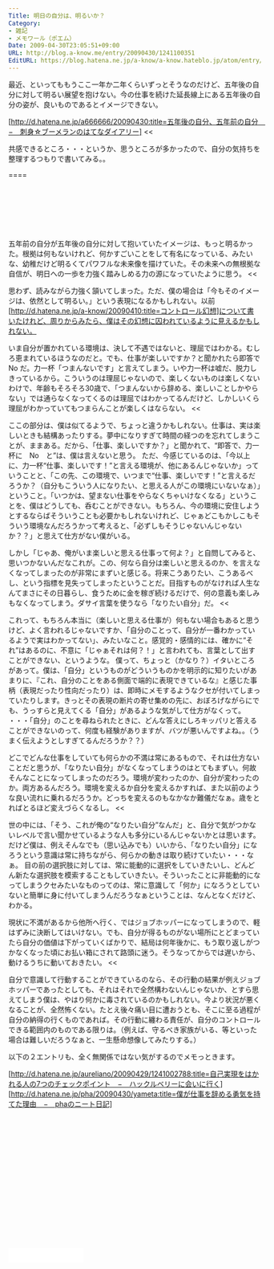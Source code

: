 ```yaml
---
Title: 明日の自分は、明るいか？
Category:
- 雑記
- メモワール（ポエム）
Date: 2009-04-30T23:05:51+09:00
URL: http://blog.a-know.me/entry/20090430/1241100351
EditURL: https://blog.hatena.ne.jp/a-know/a-know.hateblo.jp/atom/entry/12921228815727980097
---
```


>>
最近、といってももうここ一年か二年くらいずっとそうなのだけど、五年後の自分に対して明るい展望を抱けない。今の仕事を続けた延長線上にある五年後の自分の姿が、良いものであるとイメージできない。

[http://d.hatena.ne.jp/a666666/20090430:title=五年後の自分、五年前の自分　−　刺身☆ブーメランのはてなダイアリー]
<<

共感できるところ・・・というか、思うところが多かったので、自分の気持ちを整理するつもりで書いてみる。。

====

<script async src="//pagead2.googlesyndication.com/pagead/js/adsbygoogle.js"></script>
<!-- article-top -->
<ins class="adsbygoogle"
     style="display:inline-block;width:728px;height:90px"
     data-ad-client="ca-pub-3463034538369189"
     data-ad-slot="8367620130"></ins>
<script>
(adsbygoogle = window.adsbygoogle || []).push({});
</script>


>>
五年前の自分が五年後の自分に対して抱いていたイメージは、もっと明るかった。根拠は何もないけれど、何かすごいことをして有名になっている、みたいな、幼稚だけど明るくてパワフルな未来像を描けていた。その未来への無根拠な自信が、明日への一歩を力強く踏みしめる力の源になっていたように思う。
<<

思わず、読みながら力強く頷いてしまった。ただ、僕の場合は「今もそのイメージは、依然として明るい。」という表現になるかもしれない。以前[http://d.hatena.ne.jp/a-know/20090410:title=コントロール幻想]について書いたけれど、周りからみたら、僕はその幻想に囚われているように見えるかもしれない。


>>
いま自分が置かれている環境は、決して不遇ではないと、理屈ではわかる。むしろ恵まれているほうなのだと。でも、仕事が楽しいですか？と聞かれたら即答で No だ。力一杯「つまんないです」と言えてしまう。いや力一杯は嘘だ、脱力しきっているから。こういうのは理屈じゃないので、楽しくないものは楽しくないわけで、年齢もそろそろ30歳で、「つまんないから辞める、楽しいことしかやらない」では通らなくなってくるのは理屈ではわかってるんだけど、しかしいくら理屈がわかっていてもつまらんことが楽しくはならない。
<<

ここの部分は、僕は似てるようで、ちょっと違うかもしれない。仕事は、実は楽しいときも結構あったりする。夢中になりすぎて時間の経つのを忘れてしまうことが、ままある。だから、「仕事、楽しいですか？」と聞かれて、“即答で、力一杯に　No　と”は、僕は言えないと思う。
ただ、今感じているのは、「今以上に、力一杯“仕事、楽しいです！”と言える環境が、他にあるんじゃないか」っていうことと、「この先、この環境で、いつまで“仕事、楽しいです！”と言えるだろうか？（自分もこういう人になりたい、と思える人がこの環境にいないなぁ）」ということ。「いつかは、望まない仕事をやらなくちゃいけなくなる」ということを、僕はどうしても、呑むことができない。もちろん、今の環境に安住しようとするならばそういうことも必要かもしれないけれど、じゃぁどこもかしこもそういう環境なんだろうかって考えると、「必ずしもそうじゃないんじゃないか？？」と思えて仕方がない僕がいる。


>>
しかし「じゃあ、俺がいま楽しいと思える仕事って何よ？」と自問してみると、思いつかないんだなこれが。この、何なら自分は楽しいと思えるのか、を言えなくなってしまったのが非常にまずいと感じる。将来こうありたい、こうあるべし、という指標を見失ってしまったということだ。目指すものがなければ人生なんてまさにその日暮らし、食うために金を稼ぎ続けるだけで、何の意義も楽しみもなくなってしまう。ダサイ言葉を使うなら「なりたい自分」だ。
<<

これって、もちろん本当に（楽しいと思える仕事が）何もない場合もあると思うけど、よく言われるじゃないですか、「自分のことって、自分が一番わかっているようで実はわかってない」、みたいなこと。感覚的・感情的には、確かに“それ”はあるのに、不意に「じゃぁそれは何？！」と言われても、言葉として出すことができない、というような。
僕って、ちょっと（かなり？）イタいところがあって。僕は、「自分」というものがどういうものかを明示的に知りたいがあまりに、『これ、自分のことをある側面で端的に表現できているな』と感じた事柄（表現だったり性向だったり）は、即時にメモするようなクセが付いてしまっていたりします。きっとその表現の断片の寄せ集めの先に、おぼろげながらにでも、うっすらと見えてくる「自分」があるような気がして仕方がなくって。
・・・「自分」のことを尋ねられたときに、どんな答えにしろキッパリと答えることができないのって、何度も経験がありますが、バツが悪いんですよね。。（うまく伝えようとしすぎてるんだろうか？？）


>>
どこでどんな仕事をしていても何らかの不満は常にあるもので、それは仕方ないことだと思うが、「なりたい自分」がなくなってしまうのはとてもまずい。何故そんなことになってしまったのだろう。環境が変わったのか、自分が変わったのか。両方あるんだろう。環境を変えるか自分を変えるかすれば、また以前のような良い流れに乗れるだろうか。どっちを変えるのもなかなか難儀だなぁ。歳をとればとるほど変えづらくなるし。
<<

世の中には、「そう、これが俺の“なりたい自分”なんだ」と、自分で気がつかないレベルで言い聞かせているような人も多分にいるんじゃないかとは思います。だけど僕は、例えそんなでも（思い込みでも）いいから、「なりたい自分」になろうという意識は常に持ちながら、何らかの動きは取り続けていたい・・・なぁ。
目の前の選択肢に対しては、常に能動的に選択をしていきたいし、どんどん新たな選択肢を模索することもしていきたい。そういったことに非能動的になってしまうクセみたいなものってのは、常に意識して「何か」になろうとしていないと簡単に身に付いてしまうんだろうなぁということは、なんとなくだけど、わかる。


>>
現状に不満があるから他所へ行く、ではジョブホッパーになってしまうので、軽はずみに決断してはいけない。でも、自分が得るものがない場所にとどまっていたら自分の価値は下がっていくばかりで、結局は何年後かに、もう取り返しがつかなくなった頃にお払い箱にされて路頭に迷う。そうなってからでは遅いから、動けるうちに動いておきたい。
<<

自分で意識して行動することができているのなら、その行動の結果が例えジョブホッパーであったとしても、それはそれで全然構わないんじゃないか、とすら思えてしまう僕は、やはり何かに毒されているのかもしれない。今より状況が悪くなることが、全然怖くない。たとえ後々痛い目に遭おうとも、そこに至る過程が自分の納得の行くものであれば。その行動に纏わる責任が、自分のコントロールできる範囲内のものである限りは。（例えば、守るべき家族がいる、等といった場合は難しいだろうなぁと、一生懸命想像してみたりする。）




以下の２エントリも、全く無関係ではない気がするのでメモっときます。


[http://d.hatena.ne.jp/aureliano/20090429/1241002788:title=自己実現をはかれる人の7つのチェックポイント　−　ハックルベリーに会いに行く]
[http://d.hatena.ne.jp/pha/20090430/yameta:title=僕が仕事を辞める勇気を持てた理由　−　phaのニート日記]




<script async src="//pagead2.googlesyndication.com/pagead/js/adsbygoogle.js"></script>
<!-- article-bottom2 -->
<ins class="adsbygoogle"
     style="display:inline-block;width:300px;height:250px"
     data-ad-client="ca-pub-3463034538369189"
     data-ad-slot="5274552934"></ins>
<script>
(adsbygoogle = window.adsbygoogle || []).push({});
</script>


<iframe src="//blog.hatena.ne.jp/a-know/a-know.hateblo.jp/subscribe/iframe" allowtransparency="true" frameborder="0" scrolling="no" width="150" height="28"></iframe>
